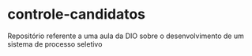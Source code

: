 # controle-candidatos
Repositório referente a uma aula da DIO sobre o desenvolvimento de um sistema de processo seletivo
